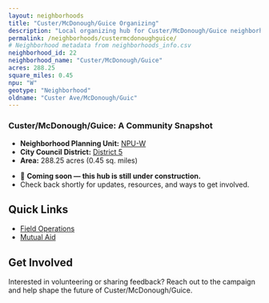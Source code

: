 ```yaml
---
layout: neighborhoods
title: "Custer/McDonough/Guice Organizing"
description: "Local organizing hub for Custer/McDonough/Guice neighborhood. Connect with field operations, mutual aid, and community organizing efforts."
permalink: /neighborhoods/custermcdonoughguice/
# Neighborhood metadata from neighborhoods_info.csv
neighborhood_id: 22
neighborhood_name: "Custer/McDonough/Guice"
acres: 288.25
square_miles: 0.45
npu: "W"
geotype: "Neighborhood"
oldname: "Custer Ave/McDonough/Guic"
---
```


### **Custer/McDonough/Guice: A Community Snapshot**

  * **Neighborhood Planning Unit:** [NPU-W](https://www.atlantaga.gov/government/departments/city-planning/neighborhood-planning-units/neighborhood-and-npu-contacts)
  * **City Council District:** [District 5](https://citycouncil.atlantaga.gov/council-members)
  * **Area:** 288.25 acres (0.45 sq. miles)

- 🚧 **Coming soon — this hub is still under construction.**
- Check back shortly for updates, resources, and ways to get involved.

## Quick Links

- [Field Operations](./field-ops/)
- [Mutual Aid](./mutual-aid/)

## Get Involved

Interested in volunteering or sharing feedback? Reach out to the campaign and help shape the future of Custer/McDonough/Guice.
